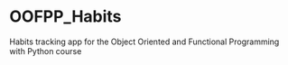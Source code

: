 # OOFPP_Habits
Habits tracking app for the Object Oriented and Functional Programming with Python course
